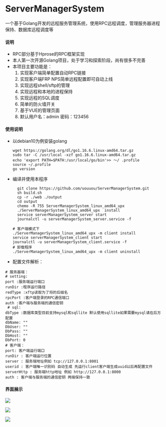 
# ServerManagerSystem
一个基于Golang开发的远程服务管理系统，使用RPC远程调度，管理服务器进程保持、数据库远程调度等

#### 说明
- RPC部分基于Hprose的RPC框架实现
- 本人第一次开源Golang项目，处于学习和探索阶段，尚有很多不完善
- 本项目主要功能是：
   1. 实现客户端简单配置自动RPC链接
   1. 实现客户端FRP NPS简单远程配置即可自动上线
   1. 实现远程shell/sftp的管理
   1. 实现远程和本地的进程保持
   1. 实现远程的SQL调度
   1. 简单的防火墙开关
   1. 基于VUE的管理页面
   1. 默认用户名：admin 密码：123456

#### 使用说明
- 以debian10为例安装golang

   ```shelL
   wget https://golang.org/dl/go1.16.6.linux-amd64.tar.gz
   sudo tar -C /usr/local -xzf go1.16.6.linux-amd64.tar.gz
   echo 'export PATH=$PATH:/usr/local/go/bin'>> 〜/ .profile
   source ~/.profile
   go version
   ```

- 编译并使用本程序
    ```shelL
      git clone https://github.com/uouuou/ServerManagerSystem.git
      sh build.sh
      cp -r ./web ./output
      cd output
      chemo -R 755 ServerManagerSystem_linux_amd64_upx 
      ./ServerManagerSystem_linux_amd64_upx  install
      service serverManagerSystem_server start
      journalctl -u serverManagerSystem_server.service -f
    ```
  ```shelL
  # 客户端模式下
  ./ServerManagerSystem_linux_amd64_upx -m client install
  service serverManagerSystem_client start
  journalctl -u serverManagerSystem_client.service -f
  # 卸载程序
  ./ServerManagerSystem_linux_amd64_upx -m client uninstall
  ```
 - 配置文件解析：
  ```shelL
  # 服务器端：
  # setting:
  port :服务端运行端口
  runDir :程序运行路径
  redType :xftp读取为了将的后缀名
  rpcPort :客户端登录的RPC通信端口
  auth :客户端与服务端的通信密钥
   # sql:
  dbType :数据库类型目前支持mysql和sqllite 默认使用sqllite如果需要mysql请在后方配置
  dbName: ""
  DbUser: ""
  DbPass: ""
  DbHost: ""
  DbPort: 0
  # 客户端：
  port: 客户端运行端口
  runDir : 客户端运行位置
  server : 服务端地址例如 tcp://127.0.0.1:8001
  userid : 客户端唯一识别码 自动生成 先运行client客户端生成uuid以后再配置文件
  serverHttp : 服务端http地址 例如 http://127.0.0.1:8000
  auth : 客户端与服务端的通信密钥 两端保持一致
   ```

#### 界面展示

![](https://i.lioil.cc/o0o/2021/07/16/cb05fdb0a62eab34.png)

![](https://i.lioil.cc/o0o/2021/07/16/44a0afb55adcce97.png)

![](https://i.lioil.cc/o0o/2021/07/16/03e8c5f739f7037e.png)
